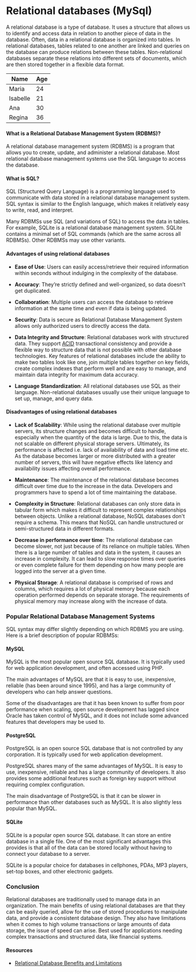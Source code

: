 # Relational databases (MySql)

A relational database is a type of database. It uses a structure that allows us to identify and access data in relation to another piece of data in the database. Often, data in a relational database is organized into tables. In relational databases, tables related to one another are linked and queries on the database can produce relations between these tables. Non-relational databases separate these relations into different sets of documents, which are then stored together in a flexible data format. 

| Name    | Age|
| ------  | ---|
| Maria   | 24 |
| Isabelle| 21 |
| Ana     | 30 |
| Regina  | 36 |

#### What is a Relational Database Management System (RDBMS)?

A relational database management system (RDBMS) is a program that allows you to create, update, and administer a relational database. Most relational database management systems use the SQL language to access the database.

#### What is SQL?

SQL (Structured Query Language) is a programming language used to communicate with data stored in a relational database management system. SQL syntax is similar to the English language, which makes it relatively easy to write, read, and interpret.

Many RDBMSs use SQL (and variations of SQL) to access the data in tables. For example, SQLite is a relational database management system. SQLite contains a minimal set of SQL commands (which are the same across all RDBMSs). Other RDBMSs may use other variants.

#### Advantages of using relational databases

- **Ease of Use**: Users can easily access/retrieve their required information within seconds without indulging in the complexity of the database. 

- **Accuracy**: They’re strictly defined and well-organized, so data doesn’t get duplicated.

- **Collaboration**: Multiple users can access the database to retrieve information at the same time and even if data is being updated.

- **Security**: Data is secure as Relational Database Management System allows only authorized users to directly access the data.

- **Data Integrity and Structure**: Relational databases work with structured data. They support [ACID](https://en.wikipedia.org/wiki/ACID) transactional consistency and provide a flexible way to structure data that is not possible with other database technologies. Key features of relational databases include the ability to make two tables look like one, join multiple tables together on key fields, create complex indexes that perform well and are easy to manage, and maintain data integrity for maximum data accuracy. 

- **Language Standardization**: All relational databases use SQL as their language. Non-relational databases usually use their unique language to set up, manage, and query data.

#### Disadvantages of using relational databases

- **Lack of Scalability**: While using the relational database over multiple servers, its structure changes and becomes difficult to handle, especially when the quantity of the data is large. Due to this, the data is not scalable on different physical storage servers. Ultimately, its performance is affected i.e. lack of availability of data and load time etc. As the database becomes larger or more distributed with a greater number of servers, this will have negative effects like latency and availability issues affecting overall performance.

- **Maintenance**: The maintenance of the relational database becomes difficult over time due to the increase in the data. Developers and programmers have to spend a lot of time maintaining the database.

- **Complexity in Structure**: Relational databases can only store data in tabular form which makes it difficult to represent complex relationships between objects. Unlike a relational database, NoSQL databases don't require a schema. This means that NoSQL can handle unstructured or semi-structured data in different formats.

- **Decrease in performance over time**: The relational database can become slower, not just because of its reliance on multiple tables. When there is a large number of tables and data in the system, it causes an increase in complexity. It can lead to slow response times over queries or even complete failure for them depending on how many people are logged into the server at a given time.

- **Physical Storage**: A relational database is comprised of rows and columns, which requires a lot of physical memory because each operation performed depends on separate storage. The requirements of physical memory may increase along with the increase of data.


### Popular Relational Database Management Systems

SQL syntax may differ slightly depending on which RDBMS you are using. Here is a brief description of popular RDBMSs:

#### MySQL

MySQL is the most popular open source SQL database. It is typically used for web application development, and often accessed using PHP.

The main advantages of MySQL are that it is easy to use, inexpensive, reliable (has been around since 1995), and has a large community of developers who can help answer questions.

Some of the disadvantages are that it has been known to suffer from poor performance when scaling, open source development has lagged since Oracle has taken control of MySQL, and it does not include some advanced features that developers may be used to.

#### PostgreSQL

PostgreSQL is an open source SQL database that is not controlled by any corporation. It is typically used for web application development.

PostgreSQL shares many of the same advantages of MySQL. It is easy to use, inexpensive, reliable and has a large community of developers. It also provides some additional features such as foreign key support without requiring complex configuration.

The main disadvantage of PostgreSQL is that it can be slower in performance than other databases such as MySQL. It is also slightly less popular than MySQL.

#### SQLite

SQLite is a popular open source SQL database. It can store an entire database in a single file. One of the most significant advantages this provides is that all of the data can be stored locally without having to connect your database to a server.

SQLite is a popular choice for databases in cellphones, PDAs, MP3 players, set-top boxes, and other electronic gadgets.

### Conclusion

Relational databases are traditionally used to manage data in an organization. The main benefits of using relational databases are that they can be easily queried, allow for the use of stored procedures to manipulate data, and provide a consistent database design. They also have limitations when it comes to high volume transactions or large amounts of data storage, the issue of speed can arise. Best used for applications needing complex transactions and structured data, like financial systems.

#### Resources
- [Relational Database Benefits and Limitations](https://databasetown.com/relational-database-benefits-and-limitations/)